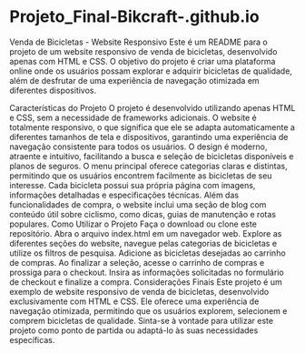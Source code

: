 # Projeto_Final-Bikcraft-.github.io

Venda de Bicicletas - Website Responsivo
Este é um README para o projeto de um website responsivo de venda de bicicletas, desenvolvido apenas com HTML e CSS. O objetivo do projeto é criar uma plataforma online onde os usuários possam explorar e adquirir bicicletas de qualidade, além de desfrutar de uma experiência de navegação otimizada em diferentes dispositivos.

Características do Projeto
O projeto é desenvolvido utilizando apenas HTML e CSS, sem a necessidade de frameworks adicionais.
O website é totalmente responsivo, o que significa que ele se adapta automaticamente a diferentes tamanhos de tela e dispositivos, garantindo uma experiência de navegação consistente para todos os usuários.
O design é moderno, atraente e intuitivo, facilitando a busca e seleção de bicicletas disponíveis e planos de seguros.
O menu principal oferece categorias claras e distintas, permitindo que os usuários encontrem facilmente as bicicletas de seu interesse.
Cada bicicleta possui sua própria página com imagens, informações detalhadas e especificações técnicas.
Além das funcionalidades de compra, o website inclui uma seção de blog com conteúdo útil sobre ciclismo, como dicas, guias de manutenção e rotas populares.
Como Utilizar o Projeto
Faça o download ou clone este repositório.
Abra o arquivo index.html em um navegador web.
Explore as diferentes seções do website, navegue pelas categorias de bicicletas e utilize os filtros de pesquisa.
Adicione as bicicletas desejadas ao carrinho de compras.
Ao finalizar a seleção, acesse o carrinho de compras e prossiga para o checkout.
Insira as informações solicitadas no formulário de checkout e finalize a compra.
Considerações Finais
Este projeto é um exemplo de website responsivo de venda de bicicletas, desenvolvido exclusivamente com HTML e CSS. Ele oferece uma experiência de navegação otimizada, permitindo que os usuários explorem, selecionem e comprem bicicletas de qualidade. Sinta-se à vontade para utilizar este projeto como ponto de partida ou adaptá-lo às suas necessidades específicas.
